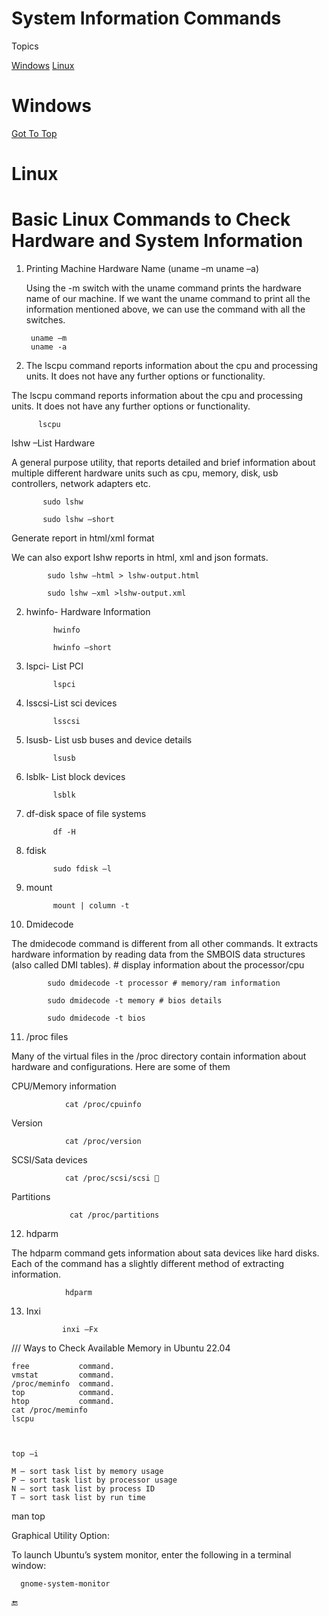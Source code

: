 # System Information Commands


<a name="top"></a>
Topics

  [Windows](#windows)
  [Linux](#linux)
  
  
  
  
  
  
# Windows
  
  
  
  [Got To Top](#top)
  <a name=""></a>
  # Linux
    
# Basic Linux Commands to Check Hardware and System Information



1. Printing Machine Hardware Name (uname –m uname –a)
 
    Using the -m switch with the uname command prints the hardware name of our machine. If we want the uname command to print all the information mentioned above, we can use the command with all the switches.


        uname –m
        uname -a


2. The lscpu command reports information about the cpu and processing units. It does not have any further options or functionality.

The lscpu command reports information about the cpu and processing units. It does not have any further options or functionality.


          lscpu

  
lshw –List Hardware

  A general purpose utility, that reports detailed and brief information about multiple different hardware units such as cpu, memory, disk, usb controllers, network adapters etc.
  
  
           sudo lshw
           
           sudo lshw –short
  
  
  Generate report in html/xml format

We can also export lshw reports in html, xml and json formats.


            sudo lshw –html > lshw-output.html

            sudo lshw –xml >lshw-output.xml


2. hwinfo- Hardware Information

             hwinfo

             hwinfo –short


3. lspci- List PCI
 

             lspci



4. lsscsi-List sci devices

             lsscsi


5. lsusb- List usb buses and device details


             lsusb
             

6. lsblk- List block devices


             lsblk
             

7. df-disk space of file systems


             df -H



8. fdisk

             sudo fdisk –l


9. mount


             mount | column -t
 
 
 
10. Dmidecode

The dmidecode command is different from all other commands. It extracts hardware information by reading data from the SMBOIS data structures (also called DMI tables). # display information about the processor/cpu


            sudo dmidecode -t processor # memory/ram information

            sudo dmidecode -t memory # bios details

            sudo dmidecode -t bios


11. /proc files

Many of the virtual files in the /proc directory contain information about hardware and configurations. Here are some of them


CPU/Memory information

                cat /proc/cpuinfo

Version

                cat /proc/version

SCSI/Sata devices

                cat /proc/scsi/scsi 

Partitions

                 cat /proc/partitions



12. hdparm

The hdparm command gets information about sata devices like hard disks. Each of the command has a slightly different method of extracting information.


                hdparm


13. Inxi

                inxi –Fx










///
Ways to Check Available Memory in Ubuntu 22.04

    free           command.
    vmstat         command.
    /proc/meminfo  command.
    top            command.
    htop           command.
    cat /proc/meminfo
    lscpu
    
    
    
    top –i

    M – sort task list by memory usage
    P – sort task list by processor usage
    N – sort task list by process ID
    T – sort task list by run time

man top


Graphical Utility Option:

To launch Ubuntu’s system monitor, enter the following in a terminal window:

      gnome-system-monitor










:end:  

